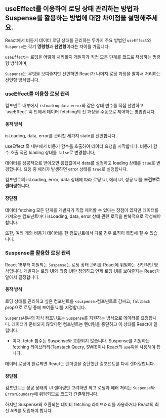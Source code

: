 ## useEffect를 이용하여 로딩 상태 관리하는 방법과 Suspense를 활용하는 방법에 대한 차이점을 설명해주세요.

React에서 비동기 데이터 로딩 상태를 관리하는 두가지 주요 방법인 `useEffect`와 `Suspense`는 각기 **명령형**과 **선언형**이라는 차이를 가집니다.

`useEffect`는 로딩을 어떻게 처리할지 개발자가 직접 모든 단계를 코드로 작성하는 명령형 방식이며,

`Suspense`는 무엇을 보여줄지만 선언하면 React가 나머지 로딩 과정을 알아서 처리하는 선언형 방식입니다.


### useEffect를 이용한 로딩 관리
컴포넌트 내부에서 `isLoading` `data` `error`와 같은 상태 변수를 직접 선언하고 `useEffect``훅 안에서 데이터 fetching의 전 과정을 수동으로 제어하는 방법입니다.

#### 동작 방식
isLoading, data, error를 관리할 세가지 state를 선언합니다.

useEffect 훅 내부에서 비동기 함수를 호출하여 데이터 요청을 시작합니다. 비동기 함수 호출 직전 loading 상태를 `false`로 변경합니다,

데이터를 성공적으로 받아오면 응답값에서 data를 설정하고 loading 상태를 `true`로 변경합니다. 요청 중 에러가 발생하면 error 상태를 `true`로 설정합니다.

컴포넌트의 isLoading, error, data 상태에 따라 로딩 UI, 에러 UI, 성공 UI를 **조건부로 렌더링**합니다.

#### 장단점
데이터 fetching 모든 단게를 개발자가 직접 제어할 수 있다는 장점이 있지만
데이터를 가져오는 컴포넌트마다 isLoading, data, error 상태 관련 로직을 반복적으로 작성해야 합니다.

또한, 여러 개의 비동기 데이터를 한 컴포넌트에서 다룰 경우 로직이 복잡해 질 수 있습니다.

### Suspense를 활용한 로딩 관리
React 18부터 지원되는 `Suspense`는 로딩 상태 관리를 React에 위임하는 선언적인 방식입니다.
개발자는 로딩 UI와 최종 UI만 정의하고 언제 로딩 UI를 보여줄지는 React가 알아서 결정합니다.

#### 동작 방식
로딩 상태를 관리하고 싶은 컴포넌트를 `<suspense>`컴포넌트로 감싸고, `fallback` prop으로 로딩 중에 보여줄 UI를 지정합니다.

`Suspense`내부의 자식 컴포넌트는 `Suspense`를 지원하는 방식으로 데이터를 요청합니다. 데이터가 준비되지 않았다면 컴포넌트는 렌더링을 중단하고 이 상태를 React에 알립니다.
* 이때, fetch 함수는 Suspense와 호환되지 않습니다. Suspense를 지원하는 fetching 라이브러리(Tanstack Query, SWR)이나 React의 `use`훅을 사용해야 합니다.

데이터 로딩이 완료되면 React는 렌더링을 중단했던 컴포넌트를 다시 렌더링합니다.

#### 장단점
컴포넌트는 성공 상태의 UI 렌더링만 고려하면 되고 로딩과 에러 처리는 `Suspense`와 `ErrorBoundary`에 위임되므로 코드가 간결해집니다.

하지만 Suspense와 호환되는 데이터 fetching 라이브러리를 사용하거나 React의 최신 API를 도입해야 합니다.

